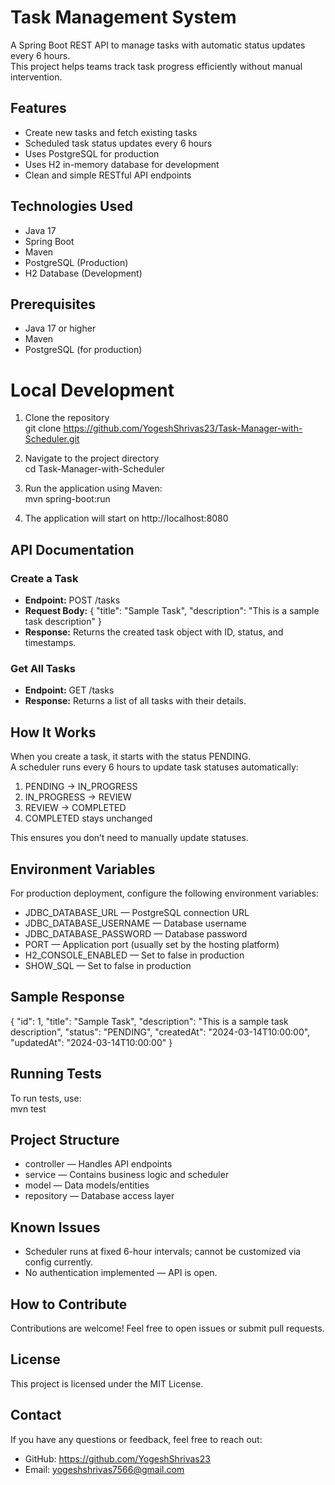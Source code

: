 # Task Management System

A Spring Boot REST API to manage tasks with automatic status updates every 6 hours.  
This project helps teams track task progress efficiently without manual intervention.

## Features
- Create new tasks and fetch existing tasks
- Scheduled task status updates every 6 hours
- Uses PostgreSQL for production
- Uses H2 in-memory database for development
- Clean and simple RESTful API endpoints

## Technologies Used
- Java 17
- Spring Boot
- Maven
- PostgreSQL (Production)
- H2 Database (Development)

## Prerequisites
- Java 17 or higher
- Maven
- PostgreSQL (for production)

# Local Development

1. Clone the repository  
   git clone https://github.com/YogeshShrivas23/Task-Manager-with-Scheduler.git

2. Navigate to the project directory  
   cd Task-Manager-with-Scheduler

3. Run the application using Maven:  
   mvn spring-boot:run

4. The application will start on http://localhost:8080

## API Documentation

### Create a Task
- **Endpoint:** POST /tasks
- **Request Body:**
{
  "title": "Sample Task",
  "description": "This is a sample task description"
}
- **Response:** Returns the created task object with ID, status, and timestamps.

### Get All Tasks
- **Endpoint:** GET /tasks
- **Response:** Returns a list of all tasks with their details.

## How It Works

When you create a task, it starts with the status PENDING.  
A scheduler runs every 6 hours to update task statuses automatically:  
1. PENDING → IN_PROGRESS  
2. IN_PROGRESS → REVIEW  
3. REVIEW → COMPLETED  
4. COMPLETED stays unchanged  

This ensures you don’t need to manually update statuses.

## Environment Variables

For production deployment, configure the following environment variables:  
- JDBC_DATABASE_URL — PostgreSQL connection URL  
- JDBC_DATABASE_USERNAME — Database username  
- JDBC_DATABASE_PASSWORD — Database password  
- PORT — Application port (usually set by the hosting platform)  
- H2_CONSOLE_ENABLED — Set to false in production  
- SHOW_SQL — Set to false in production

## Sample Response

{
  "id": 1,
  "title": "Sample Task",
  "description": "This is a sample task description",
  "status": "PENDING",
  "createdAt": "2024-03-14T10:00:00",
  "updatedAt": "2024-03-14T10:00:00"
}

## Running Tests

To run tests, use:  
mvn test

## Project Structure

- controller — Handles API endpoints  
- service — Contains business logic and scheduler  
- model — Data models/entities  
- repository — Database access layer

## Known Issues

- Scheduler runs at fixed 6-hour intervals; cannot be customized via config currently.  
- No authentication implemented — API is open.

## How to Contribute

Contributions are welcome! Feel free to open issues or submit pull requests.

## License

This project is licensed under the MIT License.

## Contact

If you have any questions or feedback, feel free to reach out:  
- GitHub: https://github.com/YogeshShrivas23  
- Email: yogeshshrivas7566@gmail.com
